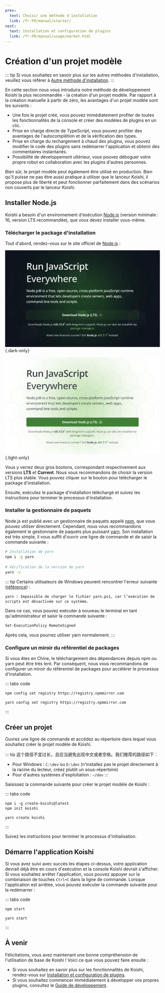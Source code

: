 ```yaml
---
prev:
  text: Choisir une méthode d'installation
  link: /fr-FR/manual/starter/
next:
  text: Installation et configuration de plugins
  link: /fr-FR/manual/usage/market.html
---
```


# Création d'un projet modèle

::: tip
Si vous souhaitez en savoir plus sur les autres méthodes d'installation, veuillez vous référer à [Autre méthode d'installation](./index.md).
:::

En cette section nous vous introduira notre méthode de développement Koishi la plus recommandée - la création d'un projet modèle. Par rapport à la création manuelle à partir de zéro, les avantages d'un projet modèle sont les suivants :

- Une fois le projet créé, vous pouvez immédiatement profiter de toutes les fonctionnalités de la console et créer des modèles de plugins en un clic.
- Prise en charge directe de TypeScript, vous pouvez profiter des avantages de l'autocomplétion et de la vérification des types.
- Prise en charge du rechargement à chaud des plugins, vous pouvez modifier le code des plugins sans redémarrer l'application et obtenir des commentaires instantanés.
- Possibilité de développement ultérieur, vous pouvez déboguer votre propre robot en collaboration avec les plugins d'autres personnes.

Bien sûr, le projet modèle peut également être utilisé en production. Bien qu'il puisse ne pas être aussi pratique à utiliser que le lanceur Koishi, il propose plus de liberté et peut fonctionner parfaitement dans des scénarios non couverts par le lanceur Koishi.

## Installer Node.js

Koishi a besoin d'un environnement d'exécution [Node.js](https://nodejs.org/) (version minimale : 16, version LTS recommandée), que vous devez installer vous-même.

### Télécharger le package d'installation

Tout d'abord, rendez-vous sur le site officiel de [Node.js](https://nodejs.org/) :

![home](/manual/nodejs/home-dark.webp) {.dark-only}

![home](/manual/nodejs/home-light.webp) {.light-only}

Vous y verrez deux gros boutons, correspondant respectivement aux versions **LTS** et **Current**. Nous vous recommandons de choisir la version LTS plus stable. Vous pouvez cliquer sur le bouton pour télécharger le package d'installation.

Ensuite, exécutez le package d'installation téléchargé et suivez les instructions pour terminer le processus d'installation.

### Installer la gestionnaire de paquets

Node.js est publié avec un gestionnaire de paquets appelé [npm](https://www.npmjs.com/), que vous pouvez utiliser directement. Cependant, nous vous recommandons également le gestionnaire de paquets plus puissant [yarn](https://classic.yarnpkg.com/). Son installation est très simple, il vous suffit d'ouvrir une ligne de commande et de saisir la commande suivante :

```sh
# Installation de yarn
npm i -g yarn

# Vérification de la version de yarn
yarn -v
```

::: tip
Certains utilisateurs de Windows peuvent rencontrer l'erreur suivante ([référence](https://learn.microsoft.com/zh-cn/powershell/module/microsoft.powershell.core/about/about_execution_policies)) :

```text
yarn : Impossible de charger le fichier yarn.ps1, car l’exécution de scripts est désactivée sur ce système.
```

Dans ce cas, vous pouvez exécuter à nouveau le terminal en tant qu'administrateur et saisir la commande suivante :

```sh
Set-ExecutionPolicy RemoteSigned
```

Après cela, vous pourrez utiliser yarn normalement.
:::

### Configure un miroir du référentiel de packages

Si vous êtes en Chine, le téléchargement des dépendances depuis npm ou yarn peut être très lent. Par conséquent, nous vous recommandons de configurer un miroir du référentiel de packages pour accélérer le processus d'installation.

::: tabs code
```npm
npm config set registry https://registry.npmmirror.com
```
```yarn
yarn config set registry https://registry.npmmirror.com
```
:::

## Créer un projet

Ouvrez une ligne de commande et accédez au répertoire dans lequel vous souhaitez créer le projet modèle de Koishi.

::: tip
这个路径不宜过长，且应当避免出现中文或者空格。我们推荐的路径如下：

- Pour Windows : `C:\dev` ou `D:\dev` (n'installez pas le projet directement à la racine du lecteur, créez plutôt un sous-répertoire)
- Pour d'autres systèmes d'exploitation : `~/dev`
:::

Saisissez la commande suivante pour créer le projet modèle de Koishi :

::: tabs code
```npm
npm i -g create-koishi@latest
npm init koishi
```
```yarn
yarn create koishi
```
:::

Suivez les instructions pour terminer le processus d'initialisation.

## Démarre l'application Koishi

Si vous avez suivi avec succès les étapes ci-dessus, votre application devrait déjà être en cours d'exécution et la console Koishi devrait s'afficher. Si vous souhaitez arrêter l'application, vous pouvez appuyer sur la combinaison de touches `Ctrl+C` dans la ligne de commande. Lorsque l'application est arrêtée, vous pouvez exécuter la commande suivante pour la redémarrer :

::: tabs code
```npm
npm start
```
```yarn
yarn start
```
:::

## À venir

Félicitations, vous avez maintenant une bonne compréhension de l'utilisation de base de Koishi ! Voici ce que vous pouvez faire ensuite :

- Si vous souhaitez en savoir plus sur les fonctionnalités de Koishi, rendez-vous sur [Installation et configuration de plugins](../usage/market.md).
- Si vous souhaitez commencer immédiatement à développer vos propres plugins, consultez le [Guide de développement](../../guide/index.md).
